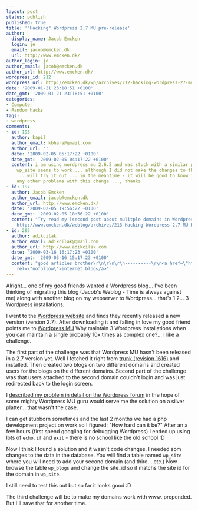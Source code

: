 ```yaml
---
layout: post
status: publish
published: true
title: '"Hacking" Wordpress 2.7 MU pre-release'
author:
  display_name: Jacob Emcken
  login: je
  email: jacob@emcken.dk
  url: http://www.emcken.dk/
author_login: je
author_email: jacob@emcken.dk
author_url: http://www.emcken.dk/
wordpress_id: 212
wordpress_url: http://emcken.dk/wp/archives/212-hacking-wordpress-27-mu-pre-release.html
date: '2009-01-21 23:18:51 +0100'
date_gmt: '2009-01-21 23:18:51 +0100'
categories:
- Computer
- Random hacks
tags:
- wordpress
comments:
- id: 193
  author: kapil
  author_email: kbhara@gmail.com
  author_url: ''
  date: '2009-02-05 05:17:22 +0100'
  date_gmt: '2009-02-05 04:17:22 +0100'
  content: i am using wordpress mu 2.6.5 and was stuck with a similar problem. Modifying
    wp_site seems to work ... although I did not make the changes to the wp_blog table
    ... will try it out ... in the meantime - it will be good to know if you faced
    any other problems with this change ..., thanks
- id: 197
  author: Jacob Emcken
  author_email: jacob@emcken.dk
  author_url: http://www.emcken.dk/
  date: '2009-02-05 19:56:22 +0100'
  date_gmt: '2009-02-05 18:56:22 +0100'
  content: "Try read my [second post about mulitple domains in Wordpress MU][1].\r\n\r\n[1]:
    http://www.emcken.dk/weblog/archives/213-Hacking-Wordpress-2.7-MU-Part-2.html"
- id: 295
  author: adikcilak
  author_email: adikcilak@gmail.com
  author_url: http://www.adikcilak.com
  date: '2009-03-16 16:17:23 +0100'
  date_gmt: '2009-03-16 15:17:23 +0100'
  content: "good articles brother\r\n\r\n\r\n----------\r\n<a href=\"http://blog.adikcilak.com\"
    rel=\"nofollow\">internet blog</a>"
---
```

Alright... one of my good friends wanted a Wordpress blog... I've been thinking of migrating this blog (Jacob's Weblog - Time is always against me) along with another blog on my webserver to Wordpress... that's 1 2... 3 Wordpress installations.

I went to the [Wordpress website][1] and finds they recently released a new version (version 2.7). After downloading it and falling in love my good friend points me to [Wordpress MU][2] Why maintain 3 Wordpress installations when you can maintain a single probably 10x times as complex one?... I like a challenge.

The first part of the challenge was that Wordpress MU hasn't been released in a 2.7 version yet. Well I fetched it right from [trunk (revision 1616)][3] and installed. Then created two blogs on two different domains and created users for the blogs on the different domains. Second part of the challenge was that users attached to the second domain couldn't login and was just redirected back to the login screen.

I [described my problem in detail on the Wordpress forum][4] in the hope of some mighty Wordpress MU guru would serve me the solution on a silver platter... that wasn't the case.

I can get stubborn sometimes and the last 2 months we had a php development project on work so I figured: "How hard can it be?"
After an a few hours (first spend googling for debugging Wordpress) I ended up using  lots of `echo`, `if` and `exit` - there is no school like the old school :D

Now I think I found a solution and it wasn't code changes. I needed som changes to the data in the database. You will find a table named `wp_site` where you will need to add your second domain (and third... etc.) Now browse the table `wp_blogs` and change the site_id so it matchs the site id for the domain in `wp_site`.

I still need to test this out but so far it looks good :D

The third challenge will be to make my domains work with www. prepended. But I'll save that for another time.

[1]: http://www.wordpress.org/
[2]: http://mu.wordpress.org/
[3]: http://trac.mu.wordpress.org/browser/trunk
[4]: http://mu.wordpress.org/forums/topic.php?id=10824

